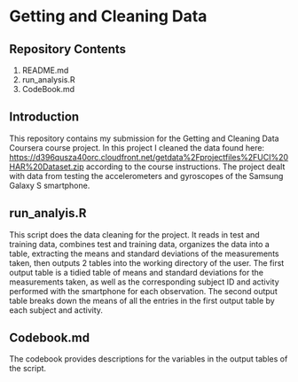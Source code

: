 # Getting and Cleaning Data
## Repository Contents
1. README.md
2. run_analysis.R
2. CodeBook.md
## Introduction
This repository contains my submission for the Getting and Cleaning Data Coursera course project.  In this project I cleaned the data found here: 
https://d396qusza40orc.cloudfront.net/getdata%2Fprojectfiles%2FUCI%20HAR%20Dataset.zip
according to the course instructions. The project dealt with data from testing the accelerometers and gyroscopes of the Samsung Galaxy S smartphone.
## run_analyis.R
This script does the data cleaning for the project.  It reads in test and training data, combines test and training data, organizes the data into a table, extracting the means and standard deviations of the measurements taken, then outputs 2 tables into the working directory of the user.  The first output table is a tidied table of means and standard deviations  for the measurements taken, as well as the corresponding subject ID and activity performed with the smartphone for each observation. The second output table breaks down the means of all the entries in the first output table by each subject and activity.
## Codebook.md
The codebook provides descriptions for the variables in the output tables of the script.
